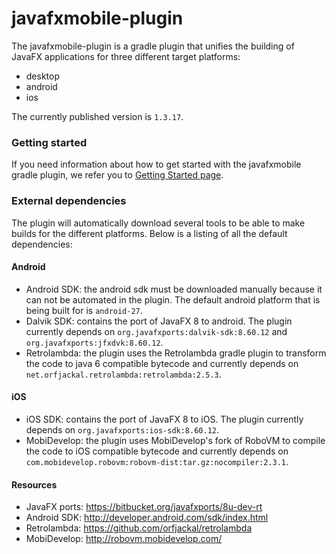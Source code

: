 # javafxmobile-plugin #

The javafxmobile-plugin is a gradle plugin that unifies the building of JavaFX applications for three different target platforms:

* desktop
* android
* ios

The currently published version is `1.3.17`.

### Getting started ###

If you need information about how to get started with the javafxmobile gradle plugin, we refer you to [Getting Started page](https://docs.gluonhq.com/javafxports/#_getting_started).

### External dependencies ###

The plugin will automatically download several tools to be able to make builds for the different platforms. Below is a listing of all the default dependencies:

#### Android ####

* Android SDK: the android sdk must be downloaded manually because it can not be automated in the plugin. The default android platform that is being built for is `android-27`.
* Dalvik SDK: contains the port of JavaFX 8 to android. The plugin currently depends on `org.javafxports:dalvik-sdk:8.60.12` and `org.javafxports:jfxdvk:8.60.12`.
* Retrolambda: the plugin uses the Retrolambda gradle plugin to transform the code to java 6 compatible bytecode and currently depends on `net.orfjackal.retrolambda:retrolambda:2.5.3`.

#### iOS ####
* iOS SDK: contains the port of JavaFX 8 to iOS. The plugin currently depends on `org.javafxports:ios-sdk:8.60.12`.
* MobiDevelop: the plugin uses MobiDevelop's fork of RoboVM to compile the code to iOS compatible bytecode and currently depends on `com.mobidevelop.robovm:robovm-dist:tar.gz:nocompiler:2.3.1`.

#### Resources ####

* JavaFX ports: https://bitbucket.org/javafxports/8u-dev-rt
* Android SDK: http://developer.android.com/sdk/index.html
* Retrolambda: https://github.com/orfjackal/retrolambda
* MobiDevelop: http://robovm.mobidevelop.com/
